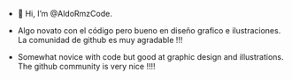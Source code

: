 - 👋 Hi, I’m @AldoRmzCode.
- Algo novato con el código pero bueno en diseño grafico e ilustraciones.
La comunidad de github es muy agradable !!!

- Somewhat novice with code but good at graphic design and illustrations.
The github community is very nice !!!!
<!---
AldoRmzCode/AldoRmzCode is a ✨ special ✨ repository because its `README.md` (this file) appears on your GitHub profile.
You can click the Preview link to take a look at your changes.
--->
